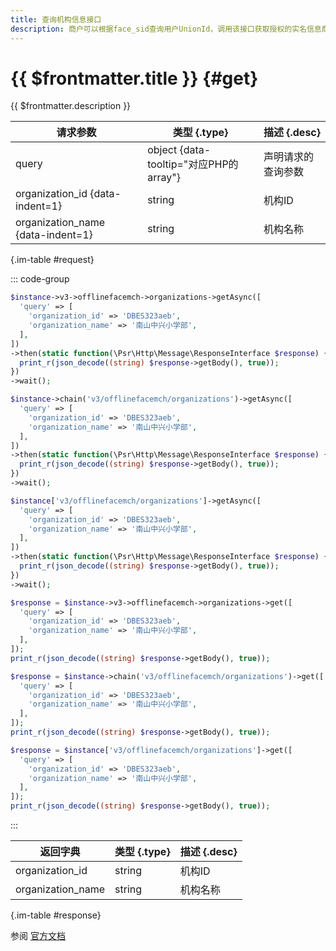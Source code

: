 ```yaml
---
title: 查询机构信息接口
description: 商户可以根据face_sid查询用户UnionId，调用该接口获取授权的实名信息商户需要先申请权限。
---
```


# {{ $frontmatter.title }} {#get}

{{ $frontmatter.description }}

| 请求参数 | 类型 {.type} | 描述 {.desc}
| --- | --- | ---
| query | object {data-tooltip="对应PHP的array"} | 声明请求的查询参数
| organization_id {data-indent=1} | string | 机构ID
| organization_name {data-indent=1} | string | 机构名称

{.im-table #request}

::: code-group

```php [异步纯链式]
$instance->v3->offlinefacemch->organizations->getAsync([
  'query' => [
    'organization_id' => 'DBES323aeb',
    'organization_name' => '南山中兴小学部',
  ],
])
->then(static function(\Psr\Http\Message\ResponseInterface $response) {
  print_r(json_decode((string) $response->getBody(), true));
})
->wait();
```

```php [异步声明式]
$instance->chain('v3/offlinefacemch/organizations')->getAsync([
  'query' => [
    'organization_id' => 'DBES323aeb',
    'organization_name' => '南山中兴小学部',
  ],
])
->then(static function(\Psr\Http\Message\ResponseInterface $response) {
  print_r(json_decode((string) $response->getBody(), true));
})
->wait();
```

```php [异步属性式]
$instance['v3/offlinefacemch/organizations']->getAsync([
  'query' => [
    'organization_id' => 'DBES323aeb',
    'organization_name' => '南山中兴小学部',
  ],
])
->then(static function(\Psr\Http\Message\ResponseInterface $response) {
  print_r(json_decode((string) $response->getBody(), true));
})
->wait();
```

```php [同步纯链式]
$response = $instance->v3->offlinefacemch->organizations->get([
  'query' => [
    'organization_id' => 'DBES323aeb',
    'organization_name' => '南山中兴小学部',
  ],
]);
print_r(json_decode((string) $response->getBody(), true));
```

```php [同步声明式]
$response = $instance->chain('v3/offlinefacemch/organizations')->get([
  'query' => [
    'organization_id' => 'DBES323aeb',
    'organization_name' => '南山中兴小学部',
  ],
]);
print_r(json_decode((string) $response->getBody(), true));
```

```php [同步属性式]
$response = $instance['v3/offlinefacemch/organizations']->get([
  'query' => [
    'organization_id' => 'DBES323aeb',
    'organization_name' => '南山中兴小学部',
  ],
]);
print_r(json_decode((string) $response->getBody(), true));
```

:::

| 返回字典 | 类型 {.type} | 描述 {.desc}
| --- | --- | ---
| organization_id | string | 机构ID
| organization_name | string | 机构名称

{.im-table #response}

参阅 [官方文档](https://pay.weixin.qq.com/wiki/doc/wxfacepay/develop/k12-development-guidelines.html)
